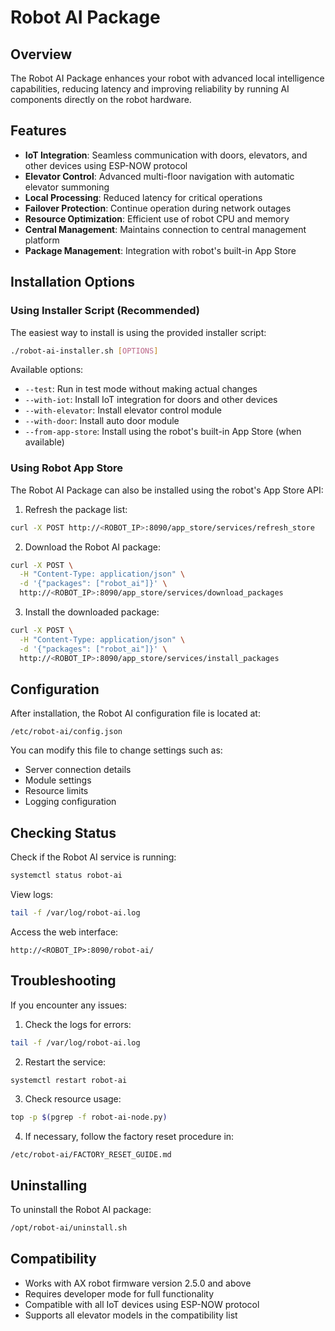 # Robot AI Package

## Overview

The Robot AI Package enhances your robot with advanced local intelligence capabilities, reducing latency and improving reliability by running AI components directly on the robot hardware.

## Features

- **IoT Integration**: Seamless communication with doors, elevators, and other devices using ESP-NOW protocol
- **Elevator Control**: Advanced multi-floor navigation with automatic elevator summoning
- **Local Processing**: Reduced latency for critical operations
- **Failover Protection**: Continue operation during network outages
- **Resource Optimization**: Efficient use of robot CPU and memory
- **Central Management**: Maintains connection to central management platform
- **Package Management**: Integration with robot's built-in App Store

## Installation Options

### Using Installer Script (Recommended)

The easiest way to install is using the provided installer script:

```bash
./robot-ai-installer.sh [OPTIONS]
```

Available options:
- `--test`: Run in test mode without making actual changes
- `--with-iot`: Install IoT integration for doors and other devices
- `--with-elevator`: Install elevator control module
- `--with-door`: Install auto door module
- `--from-app-store`: Install using the robot's built-in App Store (when available)

### Using Robot App Store

The Robot AI Package can also be installed using the robot's App Store API:

1. Refresh the package list:
```bash
curl -X POST http://<ROBOT_IP>:8090/app_store/services/refresh_store
```

2. Download the Robot AI package:
```bash
curl -X POST \
  -H "Content-Type: application/json" \
  -d '{"packages": ["robot_ai"]}' \
  http://<ROBOT_IP>:8090/app_store/services/download_packages
```

3. Install the downloaded package:
```bash
curl -X POST \
  -H "Content-Type: application/json" \
  -d '{"packages": ["robot_ai"]}' \
  http://<ROBOT_IP>:8090/app_store/services/install_packages
```

## Configuration

After installation, the Robot AI configuration file is located at:
```
/etc/robot-ai/config.json
```

You can modify this file to change settings such as:
- Server connection details
- Module settings
- Resource limits
- Logging configuration

## Checking Status

Check if the Robot AI service is running:
```bash
systemctl status robot-ai
```

View logs:
```bash
tail -f /var/log/robot-ai.log
```

Access the web interface:
```
http://<ROBOT_IP>:8090/robot-ai/
```

## Troubleshooting

If you encounter any issues:

1. Check the logs for errors:
```bash
tail -f /var/log/robot-ai.log
```

2. Restart the service:
```bash
systemctl restart robot-ai
```

3. Check resource usage:
```bash
top -p $(pgrep -f robot-ai-node.py)
```

4. If necessary, follow the factory reset procedure in:
```
/etc/robot-ai/FACTORY_RESET_GUIDE.md
```

## Uninstalling

To uninstall the Robot AI package:
```bash
/opt/robot-ai/uninstall.sh
```

## Compatibility

- Works with AX robot firmware version 2.5.0 and above
- Requires developer mode for full functionality
- Compatible with all IoT devices using ESP-NOW protocol
- Supports all elevator models in the compatibility list